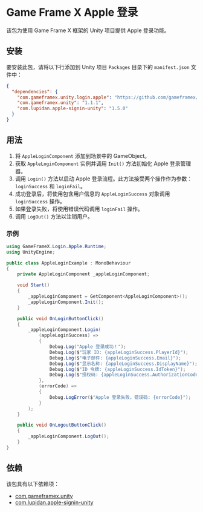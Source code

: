 # Game Frame X Apple 登录

该包为使用 Game Frame X 框架的 Unity 项目提供 Apple 登录功能。

## 安装

要安装此包，请将以下行添加到 Unity 项目 `Packages` 目录下的 `manifest.json` 文件中：

```json
{
  "dependencies": {
    "com.gameframex.unity.login.apple": "https://github.com/gameframex/com.gameframex.unity.login.apple.git#1.0.0",
    "com.gameframex.unity": "1.1.1",
    "com.lupidan.apple-signin-unity": "1.5.0"
  }
}
```

## 用法

1.  将 `AppleLoginComponent` 添加到场景中的 GameObject。
2.  获取 `AppleLoginComponent` 实例并调用 `Init()` 方法初始化 Apple 登录管理器。
3.  调用 `Login()` 方法以启动 Apple 登录流程。此方法接受两个操作作为参数：`loginSuccess` 和 `loginFail`。
4.  成功登录后，将使用包含用户信息的 `AppleLoginSuccess` 对象调用 `loginSuccess` 操作。
5.  如果登录失败，将使用错误代码调用 `loginFail` 操作。
6.  调用 `LogOut()` 方法以注销用户。

### 示例

```csharp
using GameFrameX.Login.Apple.Runtime;
using UnityEngine;

public class AppleLoginExample : MonoBehaviour
{
    private AppleLoginComponent _appleLoginComponent;

    void Start()
    {
        _appleLoginComponent = GetComponent<AppleLoginComponent>();
        _appleLoginComponent.Init();
    }

    public void OnLoginButtonClick()
    {
        _appleLoginComponent.Login(
            (appleLoginSuccess) =>
            {
                Debug.Log("Apple 登录成功！");
                Debug.Log($"玩家 ID: {appleLoginSuccess.PlayerId}");
                Debug.Log($"电子邮件: {appleLoginSuccess.Email}");
                Debug.Log($"显示名称: {appleLoginSuccess.DisplayName}");
                Debug.Log($"ID 令牌: {appleLoginSuccess.IdToken}");
                Debug.Log($"授权码: {appleLoginSuccess.AuthorizationCode}");
            },
            (errorCode) =>
            {
                Debug.LogError($"Apple 登录失败，错误码: {errorCode}");
            }
        );
    }

    public void OnLogoutButtonClick()
    {
        _appleLoginComponent.LogOut();
    }
}
```

## 依赖

该包具有以下依赖项：

*   [com.gameframex.unity](https://github.com/gameframex/com.gameframex.unity.git)
*   [com.lupidan.apple-signin-unity](https://github.com/lupidan/apple-signin-unity.git)

